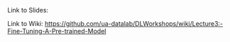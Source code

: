 Link to Slides: 

Link to Wiki: https://github.com/ua-datalab/DLWorkshops/wiki/Lecture3:-Fine-Tuning-A-Pre-trained-Model



